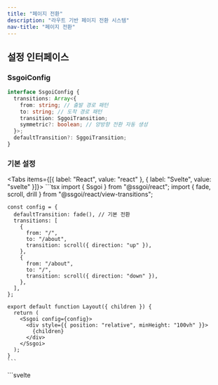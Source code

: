 ```yaml
---
title: "페이지 전환"
description: "라우트 기반 페이지 전환 시스템"
nav-title: "페이지 전환"
---
```


## 설정 인터페이스

### SsgoiConfig

```typescript
interface SsgoiConfig {
  transitions: Array<{
    from: string; // 출발 경로 패턴
    to: string; // 도착 경로 패턴
    transition: SggoiTransition;
    symmetric?: boolean; // 양방향 전환 자동 생성
  }>;
  defaultTransition?: SggoiTransition;
}
```

### 기본 설정

<Tabs items={[{ label: "React", value: "react" }, { label: "Svelte", value: "svelte" }]}>
  <TabPanel value="react">
    ```tsx
    import { Ssgoi } from "@ssgoi/react";
    import { fade, scroll, drill } from "@ssgoi/react/view-transitions";

    const config = {
      defaultTransition: fade(), // 기본 전환
      transitions: [
        {
          from: "/",
          to: "/about",
          transition: scroll({ direction: "up" }),
        },
        {
          from: "/about",
          to: "/",
          transition: scroll({ direction: "down" }),
        },
      ],
    };

    export default function Layout({ children }) {
      return (
        <Ssgoi config={config}>
          <div style={{ position: "relative", minHeight: "100vh" }}>
            {children}
          </div>
        </Ssgoi>
      );
    }
    ```
  </TabPanel>
  <TabPanel value="svelte">
    ```svelte
    <script>
      import { Ssgoi } from "@ssgoi/svelte";
      import { fade, scroll, drill } from "@ssgoi/svelte/view-transitions";

      const config = {
        defaultTransition: fade(), // 기본 전환
        transitions: [
          {
            from: "/",
            to: "/about",
            transition: scroll({ direction: "up" }),
          },
          {
            from: "/about",
            to: "/",
            transition: scroll({ direction: "down" }),
          },
        ],
      };
    </script>

    <Ssgoi {config}>
      <div style="position: relative; min-height: 100vh;">
        <slot />
      </div>
    </Ssgoi>
    ```
  </TabPanel>
</Tabs>

## 경로 매칭 규칙

### 패턴 종류

1. **정확한 매칭**: `/home` → `/home`과 정확히 일치
2. **와일드카드 접미사**: `/products/*` → `/products/123` 매칭
3. **전체 와일드카드**: `*` → 모든 경로 매칭

### 매칭 우선순위

더 구체적인 패턴이 우선 적용됩니다:

```javascript
transitions: [
  // 1순위: 정확한 매칭
  { from: "/blog/post-1", to: "/blog/post-2", transition: scroll() },

  // 2순위: 와일드카드 매칭
  { from: "/blog/*", to: "/blog/*", transition: fade() },

  // 3순위: defaultTransition
];
```

## Symmetric 옵션

양방향 전환을 자동으로 생성합니다:

```javascript
{
  from: '/home',
  to: '/about',
  transition: fade(),
  symmetric: true  // 자동으로 반대 방향 전환 생성
}

// 위 설정은 다음과 같이 동작:
// /home → /about: fade
// /about → /home: fade (자동 생성)
```

## View Transition 구조

View Transition도 Element Transition과 동일한 형태입니다:

```typescript
interface ViewTransition {
  in?: (
    element: HTMLElement,
    context?: SggoiTransitionContext
  ) => TransitionConfig;
  out?: (
    element: HTMLElement,
    context?: SggoiTransitionContext
  ) => TransitionConfig;
}
```

- **out**: from 페이지(나가는 페이지)에 적용
- **in**: to 페이지(들어오는 페이지)에 적용

## Context 객체

View Transition의 두 번째 인자로 전페이지와 현재페이지의 스크롤 차이가 전달됩니다:

```typescript
interface SggoiTransitionContext {
  scrollOffset: {
    x: number; // 전페이지와 현재페이지의 스크롤 X 차이
    y: number; // 전페이지와 현재페이지의 스크롤 Y 차이
  };
}

// 사용 예: 스크롤 위치를 고려한 트랜지션
const scrollAwareTransition = {
  in: (element, context) => {
    const { scrollOffset } = context;
    return {
      prepare: (el) => {
        // 스크롤 차이만큼 이동시켜 시작
        el.style.transform = `translateY(${-scrollOffset.y}px)`;
      },
      tick: (progress) => ({
        // 원래 위치로 돌아오기
        transform: `translateY(${-scrollOffset.y * (1 - progress)}px)`,
      }),
    };
  },
};
```

## SsgoiTransition 컴포넌트

각 페이지를 감싸는 래퍼 컴포넌트:

```jsx
<SsgoiTransition id="/page-path">
  <PageContent />
</SsgoiTransition>
```

- `id`: 경로 매칭에 사용되는 식별자
- 이 ID가 config의 from/to 패턴과 매칭됨

## 동작 흐름

1. **경로 변경 감지**: 라우터가 경로 변경
2. **패턴 매칭**: from/to 패턴으로 적용할 트랜지션 찾기
3. **Out 애니메이션**: 현재 페이지에 out 트랜지션 적용
4. **동기화**: out과 in 애니메이션 준비 대기
5. **In 애니메이션**: 새 페이지에 in 트랜지션 적용
6. **완료**: 두 애니메이션이 모두 완료되면 정리

## 실제 사용 예제

### 계층적 네비게이션

<Tabs items={[{ label: "React", value: "react" }, { label: "Svelte", value: "svelte" }]}>
  <TabPanel value="react">
    ```javascript
    const config = {
      transitions: [
        // 목록 → 상세
        {
          from: "/products",
          to: "/products/*",
          transition: drill({ direction: 'enter' }),
          symmetric: true, // 상세 → 목록도 자동 처리
        },

        // 탭 네비게이션
        { from: "/tab1", to: "/tab2", transition: scroll({ direction: "up" }) },
        { from: "/tab2", to: "/tab3", transition: scroll({ direction: "up" }) },
        { from: "/tab3", to: "/tab2", transition: scroll({ direction: "down" }) },
        { from: "/tab2", to: "/tab1", transition: scroll({ direction: "down" }) },
      ],
    };
    ```
  </TabPanel>
  <TabPanel value="svelte">
    ```svelte
    <script>
      import { drill, scroll } from "@ssgoi/svelte/view-transitions";
      
      const config = {
        transitions: [
          // 목록 → 상세
          {
            from: "/products",
            to: "/products/*",
            transition: drill({ direction: 'enter' }),
            symmetric: true, // 상세 → 목록도 자동 처리
          },

          // 탭 네비게이션
          { from: "/tab1", to: "/tab2", transition: scroll({ direction: "up" }) },
          { from: "/tab2", to: "/tab3", transition: scroll({ direction: "up" }) },
          { from: "/tab3", to: "/tab2", transition: scroll({ direction: "down" }) },
          { from: "/tab2", to: "/tab1", transition: scroll({ direction: "down" }) },
        ],
      };
    </script>
    ```
  </TabPanel>
</Tabs>
